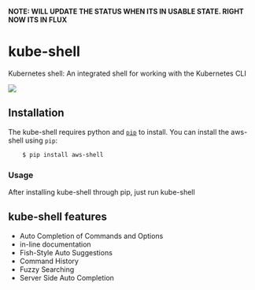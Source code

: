 
**NOTE: WILL UPDATE THE STATUS WHEN ITS IN USABLE STATE. RIGHT NOW ITS IN FLUX**

# kube-shell

Kubernetes shell: An integrated shell for working with the Kubernetes CLI

![](http://i.imgur.com/bAWZt4c.gif)

## Installation

The kube-shell requires python and [`pip`](https://pypi.python.org/pypi/pip) to install. You can install the aws-shell using `pip`:
``` bash
    $ pip install aws-shell
```
### Usage

After installing kube-shell through pip, just run kube-shell

## kube-shell features

- Auto Completion of Commands and Options
- in-line documentation
- Fish-Style Auto Suggestions
- Command History
- Fuzzy Searching
- Server Side Auto Completion
